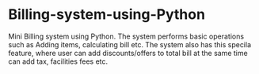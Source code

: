 # Billing-system-using-Python
Mini Billing system using Python. The system performs basic operations such as Adding items, calculating bill etc. The system also has this specila feature, where user can add discounts/offers to total bill at the same time can add tax, facilities fees etc.
